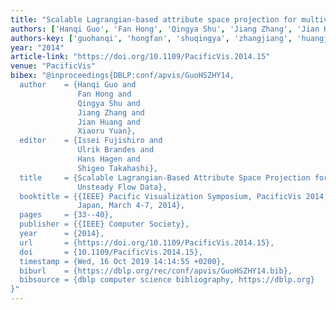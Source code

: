 ```yaml
---
title: "Scalable Lagrangian-based attribute space projection for multivariate unsteady flow data"
authors: ['Hanqi Guo', 'Fan Hong', 'Qingya Shu', 'Jiang Zhang', 'Jian Huang 0007', 'Xiaoru Yuan']
authors-key: ['guohanqi', 'hongfan', 'shuqingya', 'zhangjiang', 'huangjian', 'yuanxiaoru']
year: "2014"
article-link: "https://doi.org/10.1109/PacificVis.2014.15"
venue: "PacificVis"
bibex: "@inproceedings{DBLP:conf/apvis/GuoHSZHY14,
  author    = {Hanqi Guo and
               Fan Hong and
               Qingya Shu and
               Jiang Zhang and
               Jian Huang and
               Xiaoru Yuan},
  editor    = {Issei Fujishiro and
               Ulrik Brandes and
               Hans Hagen and
               Shigeo Takahashi},
  title     = {Scalable Lagrangian-Based Attribute Space Projection for Multivariate
               Unsteady Flow Data},
  booktitle = {{IEEE} Pacific Visualization Symposium, PacificVis 2014, Yokohama,
               Japan, March 4-7, 2014},
  pages     = {33--40},
  publisher = {{IEEE} Computer Society},
  year      = {2014},
  url       = {https://doi.org/10.1109/PacificVis.2014.15},
  doi       = {10.1109/PacificVis.2014.15},
  timestamp = {Wed, 16 Oct 2019 14:14:55 +0200},
  biburl    = {https://dblp.org/rec/conf/apvis/GuoHSZHY14.bib},
  bibsource = {dblp computer science bibliography, https://dblp.org}
}"
---
```

